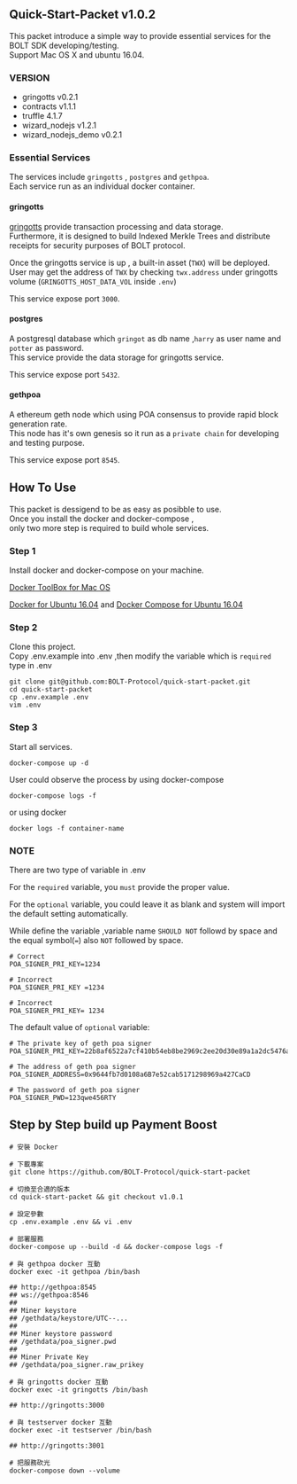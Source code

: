 ## Quick-Start-Packet v1.0.2 ##
This packet introduce a simple way to provide essential services for the BOLT SDK developing/testing.  
Support Mac OS X and ubuntu 16.04.

### VERSION ###
- gringotts v0.2.1
- contracts v1.1.1
- truffle 4.1.7
- wizard_nodejs v1.2.1
- wizard_nodejs_demo v0.2.1

### Essential Services ###
The services include ```gringotts``` , ```postgres``` and ```gethpoa```.  
Each service run as an individual docker container.

#### gringotts ####
[gringotts](https://github.com/BOLT-Protocol/gringotts) provide transaction processing and data storage.  
Furthermore, it is designed to build Indexed Merkle Trees and distribute receipts for security purposes of BOLT protocol. 

Once the gringotts service is up ,
a built-in asset (```TWX```) will be deployed.  
User may get the address of ```TWX``` by checking ```twx.address``` under gringotts volume (```GRINGOTTS_HOST_DATA_VOL``` inside ```.env```)

This service expose port ```3000```. 

#### postgres ####
A postgresql database which ```gringot``` as db name ,```harry``` as user name and ```potter``` as password.  
This service provide the data storage for gringotts service.   

This service expose port ```5432```.

#### gethpoa ####
A ethereum geth node which using POA consensus to provide rapid block generation rate.   
This node has it's own genesis so it run as a ```private chain``` for developing and testing purpose.

This service expose port ```8545```.

## How To Use ##
This packet is dessigend to be as easy as posibble to use.  
Once you install the docker and docker-compose ,  
only two more step is required to build whole services.

### Step 1 ###
Install docker and docker-compose on your machine.

[Docker ToolBox for Mac OS](https://docs.docker.com/toolbox/toolbox_install_mac/)

[Docker for Ubuntu 16.04](https://www.digitalocean.com/community/tutorials/how-to-install-and-use-docker-on-ubuntu-16-04)
and
[Docker Compose for Ubuntu 16.04](https://www.digitalocean.com/community/tutorials/how-to-install-docker-compose-on-ubuntu-16-04)

### Step 2 ###
Clone this project.  
Copy .env.example into .env ,then modify the variable which is ```required``` type in .env
```
git clone git@github.com:BOLT-Protocol/quick-start-packet.git 
cd quick-start-packet
cp .env.example .env
vim .env
```

### Step 3 ###
Start all services.
```
docker-compose up -d
```

User could observe the process by using docker-compose
```
docker-compose logs -f
```
or using docker
```
docker logs -f container-name
```

### NOTE ###
There are two type of variable in .env

For the ```required``` variable, you ```must``` provide the proper value.

For the ```optional``` variable, you could leave it as blank and system will import the default setting automatically.

While define the variable ,variable name ```SHOULD NOT``` followd by space and the equal symbol(```=```) also ```NOT``` followed by space.

```
# Correct
POA_SIGNER_PRI_KEY=1234

# Incorrect
POA_SIGNER_PRI_KEY =1234

# Incorrect
POA_SIGNER_PRI_KEY= 1234
```

The default value of ```optional``` variable:
```
# The private key of geth poa signer
POA_SIGNER_PRI_KEY=22b8af6522a7cf410b54eb8be2969c2ee20d30e89a1a2dc5476a8cccc1be8592

# The address of geth poa signer
POA_SIGNER_ADDRESS=0x9644fb7d0108a6B7e52cab5171298969a427CaCD

# The password of geth poa signer
POA_SIGNER_PWD=123qwe456RTY
```


## Step by Step build up Payment Boost
```shell
# 安裝 Docker

# 下載專案
git clone https://github.com/BOLT-Protocol/quick-start-packet

# 切換至合適的版本
cd quick-start-packet && git checkout v1.0.1

# 設定參數
cp .env.example .env && vi .env

# 部署服務
docker-compose up --build -d && docker-compose logs -f

# 與 gethpoa docker 互動
docker exec -it gethpoa /bin/bash

## http://gethpoa:8545
## ws://gethpoa:8546
##
## Miner keystore
## /gethdata/keystore/UTC--... 
##
## Miner keystore password
## /gethdata/poa_signer.pwd
##
## Miner Private Key
## /gethdata/poa_signer.raw_prikey

# 與 gringotts docker 互動
docker exec -it gringotts /bin/bash

## http://gringotts:3000

# 與 testserver docker 互動
docker exec -it testserver /bin/bash

## http://gringotts:3001

# 把服務砍光
docker-compose down --volume
```
